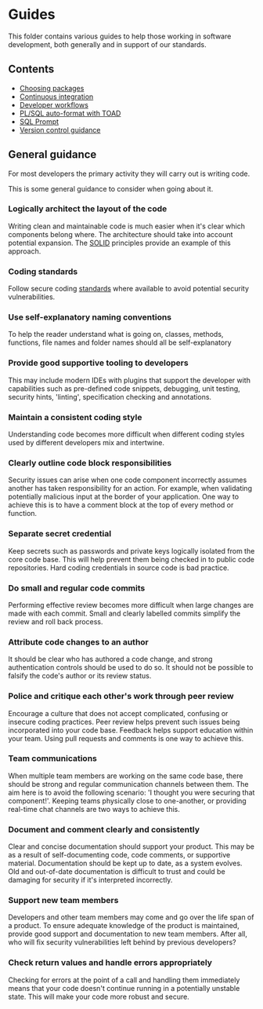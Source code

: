 # Guides

This folder contains various guides to help those working in software development, both generally and in support of our standards.

## Contents

- [Choosing packages](choosing_packages.md)
- [Continuous integration](continuous_integration.md)
- [Developer workflows](developer_workflows.md)
- [PL/SQL auto-format with TOAD](plsql_auto_format_toad.md)
- [SQL Prompt](sql_prompt_tool.md)
- [Version control guidance](version_control_guidance.md)

## General guidance

For most developers the primary activity they will carry out is writing code.

This is some general guidance to consider when going about it.

### Logically architect the layout of the code

Writing clean and maintainable code is much easier when it's clear which components belong where. The architecture should take into account potential expansion. The [SOLID](https://en.wikipedia.org/wiki/SOLID_(object-oriented_design)) principles provide an example of this approach.

### Coding standards

Follow secure coding [standards](/standards) where available to avoid potential security vulnerabilities.

### Use self-explanatory naming conventions

To help the reader understand what is going on, classes, methods, functions, file names and folder names should all be self-explanatory

### Provide good supportive tooling to developers

This may include modern IDEs with plugins that support the developer with capabilities such as pre-defined code snippets, debugging, unit testing, security hints, 'linting', specification checking and annotations.

### Maintain a consistent coding style

Understanding code becomes more difficult when different coding styles used by different developers mix and intertwine.

### Clearly outline code block responsibilities

Security issues can arise when one code component incorrectly assumes another has taken responsibility for an action. For example, when validating potentially malicious input at the border of your application. One way to achieve this is to have a comment block at the top of every method or function.

### Separate secret credential

Keep secrets such as passwords and private keys logically isolated from the core code base. This will help prevent them being checked in to public code repositories. Hard coding credentials in source code is bad practice.

### Do small and regular code commits

Performing effective review becomes more difficult when large changes are made with each commit. Small and clearly labelled commits simplify the review and roll back process.

### Attribute code changes to an author

It should be clear who has authored a code change, and strong authentication controls should be used to do so. It should not be possible to falsify the code's author or its review status.

### Police and critique each other's work through peer review

Encourage a culture that does not accept complicated, confusing or insecure coding practices. Peer review helps prevent such issues being incorporated into your code base. Feedback helps support education within your team. Using pull requests and comments is one way to achieve this.

### Team communications

When multiple team members are working on the same code base, there should be strong and regular communication channels between them. The aim here is to avoid the following scenario: 'I thought you were securing that component!'. Keeping teams physically close to one-another, or providing real-time chat channels are two ways to achieve this.

### Document and comment clearly and consistently

Clear and concise documentation should support your product. This may be as a result of self-documenting code, code comments, or supportive material. Documentation should be kept up to date, as a system evolves. Old and out-of-date documentation is difficult to trust and could be damaging for security if it's interpreted incorrectly.

### Support new team members

Developers and other team members may come and go over the life span of a product. To ensure adequate knowledge of the product is maintained, provide good support and documentation to new team members. After all, who will fix security vulnerabilities left behind by previous developers?

### Check return values and handle errors appropriately

Checking for errors at the point of a call and handling them immediately means that your code doesn't continue running in a potentially unstable state. This will make your code more robust and secure.
